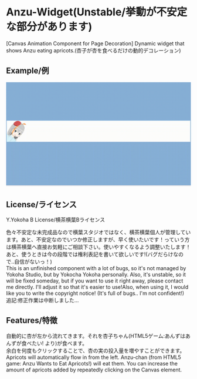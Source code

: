 # Anzu-Widget(Unstable/挙動が不安定な部分があります)  
[Canvas Animation Component for Page Decoration] Dynamic widget that shows Anzu eating apricots.(杏子が杏を食べるだけの動的デコレーション)  

## Example/例  
![gif](./example.gif)  

## License/ライセンス  
Y.Yokoha B License/横茶横葉Bライセンス  

色々不安定な未完成品なので横葉スタジオではなく、横茶横葉個人が管理しています。あと、不安定なのでいつか修正しますが、早く使いたいです！っていう方は横茶横葉へ直接お気軽にご相談下さい。使いやすくなるよう調整いたします！あと、使うときは今の段階では権利表記を書いて欲しいです!(バグだらけなので..自信がないっ！)  
This is an unfinished component with a lot of bugs, so it's not managed by Yokoha Studio, but by Yokocha Yokoha personally. Also, it's unstable, so it will be fixed someday, but if you want to use it right away, please contact me directly. I'll adjust it so that it's easier to use!Also, when using it, I would like you to write the copyright notice! (It's full of bugs.. I'm not confident!)  
追記:修正作業は中断しました...   
## Features/特徴  
自動的に杏が左から流れてきます。それを杏子ちゃん(HTML5ゲーム:あんずはあんずが食べたい! より)が食べます。  
余白を何度もクリックすることで、杏の実の投入量を増やすことができます。  
Apricots will automatically flow in from the left. Anzu-chan (from HTML5 game: Anzu Wants to Eat Apricots!) will eat them. 
You can increase the amount of apricots added by repeatedly clicking on the Canvas element.  
